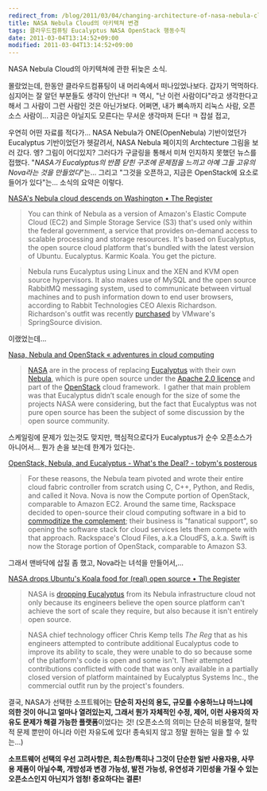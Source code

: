 ```yaml
---
redirect_from: /blog/2011/03/04/changing-architecture-of-nasa-nebula-cloud/
title: NASA Nebula Cloud의 아키텍쳐 변경
tags: 클라우드컴퓨팅 Eucalyptus NASA OpenStack 행동수칙
date: 2011-03-04T13:14:52+09:00
modified: 2011-03-04T13:14:52+09:00
---
```

NASA Nebula Cloud의 아키텍쳐에 관한 뒤늦은 소식.

몰랐었는데, 한동안 클라우드컴퓨팅이 내 머리속에서 떠나있었나보다. 갑자기
먹먹하다. 심지어는 잘 알던 부분들도 생각이 안난다!
ㅋ 역시, "난 이런 사람이다"라고 생각한다고 해서 그 사람이 그런 사람인 것은
아닌가보다. 어쩌면, 내가 뼈속까지 리눅스 사람, 오픈소스 사람이... 지금은
아닐지도 모른다는 무서운 생각마져 든다! ㅋ 잡설 접고,

우연히 어떤 자료를 적다가... NASA Nebula가 ONE(OpenNebula) 기반이었던가
Eucalyptus 기반이었던가 헷갈려서, NASA Nebula 페이지의 Archtecture 그림을
보러 갔다. 엥? 그림이 어디있지? 그러다가 구글링을 통해서 미쳐 인지하지
못했던 뉴스를 접했다. "_NASA가 Eucalyptus의 반쯤 닫힌 구조에 문제점을 느끼고
아예 그들 고유의 Nova라는 것을 만들었다_"는... 그리고 "그것을 오픈하고,
지금은 OpenStack에 요소로 들어가 있다"는... 소식의 요약은 이렇다.

[NASA's Nebula cloud descends on Washington • The Register](http://www.theregister.co.uk/2010/04/28/nebula_goes_to_goddard/)

> You can think of Nebula as a version of Amazon's Elastic Compute Cloud (EC2) and Simple Storage Service (S3) that's used only within the federal government, a service that provides on-demand access to scalable processing and storage resources. It's based on Eucalyptus, the open source cloud platform that's bundled with the latest version of Ubuntu. Eucalyptus. Karmic Koala. You get the picture.

> Nebula runs Eucalyptus using Linux and the XEN and KVM open source hypervisors. It also makes use of MySQL and the open source RabbitMQ messaging system, used to communicate between virtual machines and to push information down to end user browsers, according to Rabbit Technologies CEO Alexis Richardson. Richardson's outfit was recently [purchased](http://www.theregister.co.uk/2010/04/13/springsource_buys_open_source_rabbit/) by VMware's SpringSource division.

이랬었는데...

[Nasa, Nebula and OpenStack « adventures in cloud computing](http://cloud.blechnum.net/?p=81)

> [NASA](http://www.nasa.gov/) are in the process of replacing [Eucalyptus](http://www.eucalyptus.com/) with their own [Nebula](http://nebula.nasa.gov/), which is pure open source under the [Apache 2.0 licence](http://www.apache.org/licenses/LICENSE-2.0.html) and part of the [OpenStack](http://www.openstack.org/) cloud framework.&nbsp; I gather that main problem was that Eucalyptus didn’t scale enough for the size of some the projects NASA were considering, but the fact that Eucalyptus was not pure open source has been the subject of some discussion by the open source community.

스케일링에 문제가 있는것도 맞지만, 핵심적으로다가 Eucalyptus가 순수
오픈소스가 아니어서... 뭔가 손을 보는데 한계가 있다는.

[OpenStack, Nebula, and Eucalyptus - What's the Deal? - tobym's posterous](http://tobym.posterous.com/openstack-nebula-and-eucalyptus-whats-the-dea)

> For these reasons, the Nebula team pivoted and wrote their entire cloud fabric controller from scratch using C, C++, Python, and Redis, and called it Nova. Nova is now the Compute portion of OpenStack, comparable to Amazon EC2. Around the same time, Rackspace decided to open-source their cloud computing software in a bid to [commoditize the complement](http://www.joelonsoftware.com/articles/StrategyLetterV.html); their business is "fanatical support", so opening the software stack for cloud services lets them compete with that approach. Rackspace's Cloud Files, a.k.a CloudFS, a.k.a. Swift is now the Storage portion of OpenStack, comparable to Amazon S3.

그래서 맨바닥에 삽질 좀 했고, Nova라는 녀석을 만들어서,...

[NASA drops Ubuntu's Koala food for (real) open source • The Register](http://www.theregister.co.uk/2010/07/20/why_nasa_is_dropping_eucalyptus_from_its_nebula_cloud/)

> NASA is [dropping Eucalyptus](http://www.theregister.co.uk/2010/07/19/nasa_rackspace_openstack/) from its Nebula infrastructure cloud not only because its engineers believe the open source platform can't achieve the sort of scale they require, but also because it isn't entirely open source.

> NASA chief technology officer Chris Kemp tells _The Reg_ that as his engineers attempted to contribute additional Eucalyptus code to improve its ability to scale, they were unable to do so because some of the platform's code is open and some isn't. Their attempted contributions conflicted with code that was only available in a partially closed version of platform maintained by Eucalyptus Systems Inc., the commercial outfit run by the project's founders.

결국, NASA가 선택한 소프트웨어는 **단순히 자신의 용도, 규모를 수용하느냐
마느냐에 의한 것이 아니고 얼마나 열려있는지, 그래서 뭔가 자체적인 수정,
제어, 이런 사용자의 자유도 문제가 해결 가능한 플랫폼**이었다는 것!
(오픈소스의 의미는 단순히 비용절약, 철학적 문제 뿐만이 아니라 이런 자유도에
있다! 종속되지 않고 정말 원하는 일을 할 수 있는...)

**소프트웨어 선택의 우선 고려사항은, 최소한/특히나 그것이 단순한 일반
사용자용, 사무용 제품이 아닐수록, 개방성과 변경 가능성, 발전 가능성,
유연성과 기민성을 가질 수 있는 오픈소스인지 아닌지가 엄청! 중요하다는 결론!**


